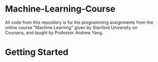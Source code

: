 # Machine-Learning-Course
All code from this repository is for the programming assignments from the online course "Machine Learning" given by Stanford University on Coursera, and taught by Professor Andrew Yang.
# Getting Started

